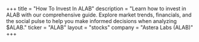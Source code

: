 +++
title = "How To Invest In ALAB"
description = "Learn how to invest in ALAB with our comprehensive guide. Explore market trends, financials, and the social pulse to help you make informed decisions when analyzing $ALAB."
ticker = "ALAB"
layout = "stocks"
company = "Astera Labs (ALAB)"
+++

